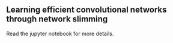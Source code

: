 ## Learning efficient convolutional networks through network slimming

Read the jupyter notebook for more details.
